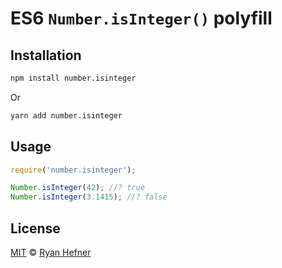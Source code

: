 # ES6 `Number.isInteger()` polyfill

## Installation

```sh
npm install number.isinteger
```

Or

```sh
yarn add number.isinteger
```

## Usage

```js
require('number.isinteger');

Number.isInteger(42); //? true
Number.isInteger(3.1415); //? false
```

## License

[MIT](LICENSE.md) © [Ryan Hefner](https://ryanhefner.com)
